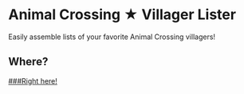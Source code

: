# Animal Crossing ★ Villager Lister
Easily assemble lists of your favorite Animal Crossing villagers!

## Where?
[###Right here!](https://maxzilla60.github.io/AC-Lister/)